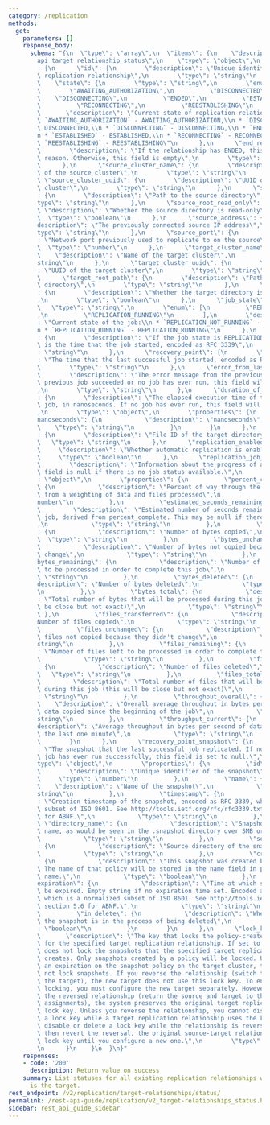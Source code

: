 ```yaml
---
category: /replication
methods:
  get:
    parameters: []
    response_body:
      schema: "{\n  \"type\": \"array\",\n  \"items\": {\n    \"description\": \"\
        api_target_relationship_status\",\n    \"type\": \"object\",\n    \"properties\"\
        : {\n      \"id\": {\n        \"description\": \"Unique identifier of the\
        \ replication relationship\",\n        \"type\": \"string\"\n      },\n  \
        \    \"state\": {\n        \"type\": \"string\",\n        \"enum\": [\n  \
        \        \"AWAITING_AUTHORIZATION\",\n          \"DISCONNECTED\",\n      \
        \    \"DISCONNECTING\",\n          \"ENDED\",\n          \"ESTABLISHED\",\n\
        \          \"RECONNECTING\",\n          \"REESTABLISHING\"\n        ],\n \
        \       \"description\": \"Current state of replication relationship:\\n *\
        \ `AWAITING_AUTHORIZATION` - AWAITING_AUTHORIZATION,\\n * `DISCONNECTED` -\
        \ DISCONNECTED,\\n * `DISCONNECTING` - DISCONNECTING,\\n * `ENDED` - ENDED,\\\
        n * `ESTABLISHED` - ESTABLISHED,\\n * `RECONNECTING` - RECONNECTING,\\n *\
        \ `REESTABLISHING` - REESTABLISHING\"\n      },\n      \"end_reason\": {\n\
        \        \"description\": \"If the relationship has ENDED, this states the\
        \ reason. Otherwise, this field is empty\",\n        \"type\": \"string\"\n\
        \      },\n      \"source_cluster_name\": {\n        \"description\": \"Name\
        \ of the source cluster\",\n        \"type\": \"string\"\n      },\n     \
        \ \"source_cluster_uuid\": {\n        \"description\": \"UUID of the source\
        \ cluster\",\n        \"type\": \"string\"\n      },\n      \"source_root_path\"\
        : {\n        \"description\": \"Path to the source directory\",\n        \"\
        type\": \"string\"\n      },\n      \"source_root_read_only\": {\n       \
        \ \"description\": \"Whether the source directory is read-only\",\n      \
        \  \"type\": \"boolean\"\n      },\n      \"source_address\": {\n        \"\
        description\": \"The previously connected source IP address\",\n        \"\
        type\": \"string\"\n      },\n      \"source_port\": {\n        \"description\"\
        : \"Network port previously used to replicate to on the source\",\n      \
        \  \"type\": \"number\"\n      },\n      \"target_cluster_name\": {\n    \
        \    \"description\": \"Name of the target cluster\",\n        \"type\": \"\
        string\"\n      },\n      \"target_cluster_uuid\": {\n        \"description\"\
        : \"UUID of the target cluster\",\n        \"type\": \"string\"\n      },\n\
        \      \"target_root_path\": {\n        \"description\": \"Path to the target\
        \ directory\",\n        \"type\": \"string\"\n      },\n      \"target_root_read_only\"\
        : {\n        \"description\": \"Whether the target directory is read-only\"\
        ,\n        \"type\": \"boolean\"\n      },\n      \"job_state\": {\n     \
        \   \"type\": \"string\",\n        \"enum\": [\n          \"REPLICATION_NOT_RUNNING\"\
        ,\n          \"REPLICATION_RUNNING\"\n        ],\n        \"description\"\
        : \"Current state of the job:\\n * `REPLICATION_NOT_RUNNING` - REPLICATION_NOT_RUNNING,\\\
        n * `REPLICATION_RUNNING` - REPLICATION_RUNNING\"\n      },\n      \"job_start_time\"\
        : {\n        \"description\": \"If the job state is REPLICATION_RUNNING, this\
        \ is the time that the job started, encoded as RFC 3339\",\n        \"type\"\
        : \"string\"\n      },\n      \"recovery_point\": {\n        \"description\"\
        : \"The time that the last successful job started, encoded as RFC 3339\",\n\
        \        \"type\": \"string\"\n      },\n      \"error_from_last_job\": {\n\
        \        \"description\": \"The error message from the previous job. If the\
        \ previous job succeeded or no job has ever run, this field will be empty\"\
        ,\n        \"type\": \"string\"\n      },\n      \"duration_of_last_job\"\
        : {\n        \"description\": \"The elapsed execution time of the previous\
        \ job, in nanoseconds. If no job has ever run, this field will be null.\"\
        ,\n        \"type\": \"object\",\n        \"properties\": {\n          \"\
        nanoseconds\": {\n            \"description\": \"nanoseconds\",\n        \
        \    \"type\": \"string\"\n          }\n        }\n      },\n      \"target_root_id\"\
        : {\n        \"description\": \"File ID of the target directory\",\n     \
        \   \"type\": \"string\"\n      },\n      \"replication_enabled\": {\n   \
        \     \"description\": \"Whether automatic replication is enabled\",\n   \
        \     \"type\": \"boolean\"\n      },\n      \"replication_job_status\": {\n\
        \        \"description\": \"Information about the progress of a job. This\
        \ field is null if there is no job status available.\",\n        \"type\"\
        : \"object\",\n        \"properties\": {\n          \"percent_complete\":\
        \ {\n            \"description\": \"Percent of way through the job, computed\
        \ from a weighting of data and files processed\",\n            \"type\": \"\
        number\"\n          },\n          \"estimated_seconds_remaining\": {\n   \
        \         \"description\": \"Estimated number of seconds remaining in the\
        \ job, derived from percent_complete. This may be null if there is no estimate.\"\
        ,\n            \"type\": \"string\"\n          },\n          \"bytes_transferred\"\
        : {\n            \"description\": \"Number of bytes copied\",\n          \
        \  \"type\": \"string\"\n          },\n          \"bytes_unchanged\": {\n\
        \            \"description\": \"Number of bytes not copied because they didn't\
        \ change\",\n            \"type\": \"string\"\n          },\n          \"\
        bytes_remaining\": {\n            \"description\": \"Number of bytes left\
        \ to be processed in order to complete this job\",\n            \"type\":\
        \ \"string\"\n          },\n          \"bytes_deleted\": {\n            \"\
        description\": \"Number of bytes deleted\",\n            \"type\": \"string\"\
        \n          },\n          \"bytes_total\": {\n            \"description\"\
        : \"Total number of bytes that will be processed during this job (this will\
        \ be close but not exact)\",\n            \"type\": \"string\"\n         \
        \ },\n          \"files_transferred\": {\n            \"description\": \"\
        Number of files copied\",\n            \"type\": \"string\"\n          },\n\
        \          \"files_unchanged\": {\n            \"description\": \"Number of\
        \ files not copied because they didn't change\",\n            \"type\": \"\
        string\"\n          },\n          \"files_remaining\": {\n            \"description\"\
        : \"Number of files left to be processed in order to complete this job\",\n\
        \            \"type\": \"string\"\n          },\n          \"files_deleted\"\
        : {\n            \"description\": \"Number of files deleted\",\n         \
        \   \"type\": \"string\"\n          },\n          \"files_total\": {\n   \
        \         \"description\": \"Total number of files that will be processed\
        \ during this job (this will be close but not exact)\",\n            \"type\"\
        : \"string\"\n          },\n          \"throughput_overall\": {\n        \
        \    \"description\": \"Overall average throughput in bytes per second of\
        \ data copied since the beginning of the job\",\n            \"type\": \"\
        string\"\n          },\n          \"throughput_current\": {\n            \"\
        description\": \"Average throughput in bytes per second of data copied in\
        \ the last one minute\",\n            \"type\": \"string\"\n          }\n\
        \        }\n      },\n      \"recovery_point_snapshot\": {\n        \"description\"\
        : \"The snapshot that the last successful job replicated. If no replication\
        \ job has ever run successfully, this field is set to null.\",\n        \"\
        type\": \"object\",\n        \"properties\": {\n          \"id\": {\n    \
        \        \"description\": \"Unique identifier of the snapshot\",\n       \
        \     \"type\": \"number\"\n          },\n          \"name\": {\n        \
        \    \"description\": \"Name of the snapshot\",\n            \"type\": \"\
        string\"\n          },\n          \"timestamp\": {\n            \"description\"\
        : \"Creation timestamp of the snapshot, encoded as RFC 3339, which is a normalized\
        \ subset of ISO 8601. See http://tools.ietf.org/rfc/rfc3339.txt, section 5.6\
        \ for ABNF.\",\n            \"type\": \"string\"\n          },\n         \
        \ \"directory_name\": {\n            \"description\": \"Snapshot directory\
        \ name, as would be seen in the .snapshot directory over SMB or NFS.\",\n\
        \            \"type\": \"string\"\n          },\n          \"source_file_id\"\
        : {\n            \"description\": \"Source directory of the snapshot\",\n\
        \            \"type\": \"string\"\n          },\n          \"created_by_policy\"\
        : {\n            \"description\": \"This snapshot was created by a policy.\
        \ The name of that policy will be stored in the name field in place of a user-defined\
        \ name.\",\n            \"type\": \"boolean\"\n          },\n          \"\
        expiration\": {\n            \"description\": \"Time at which snapshot will\
        \ be expired. Empty string if no expiration time set. Encoded as RFC 3339,\
        \ which is a normalized subset of ISO 8601. See http://tools.ietf.org/rfc/rfc3339.txt,\
        \ section 5.6 for ABNF.\",\n            \"type\": \"string\"\n          },\n\
        \          \"in_delete\": {\n            \"description\": \"Whether or not\
        \ the snapshot is in the process of being deleted\",\n            \"type\"\
        : \"boolean\"\n          }\n        }\n      },\n      \"lock_key\": {\n \
        \       \"description\": \"The key that locks the policy-created snapshots\
        \ for the specified target replication relationship. If set to null, the system\
        \ does not lock the snapshots that the specified target replication relationship\
        \ creates. Only snapshots created by a policy will be locked. Unless you configure\
        \ an expiration on the snapshot policy on the target cluster, the system does\
        \ not lock snapshots. If you reverse the relationship (switch the source and\
        \ the target), the new target does not use this lock key. To enable snapshot\
        \ locking, you must configure the new target separately. However, if you revert\
        \ the reversed relationship (return the source and target to their original\
        \ assignments), the system preserves the original target replication relationship\
        \ lock key. Unless you reverse the relationship, you cannot disable or delete\
        \ a lock key while a target replication relationship uses the key. If you\
        \ disable or delete a lock key while the relationship is reversed and you\
        \ then revert the reversal, the original source-target relationship has no\
        \ lock key until you configure a new one.\",\n        \"type\": \"string\"\
        \n      }\n    }\n  }\n}"
    responses:
    - code: '200'
      description: Return value on success
    summary: List statuses for all existing replication relationships where this cluster
      is the target.
rest_endpoint: /v2/replication/target-relationships/status/
permalink: /rest-api-guide/replication/v2_target-relationships_status.html
sidebar: rest_api_guide_sidebar
---
```

